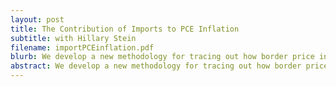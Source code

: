 ```yaml
---
layout: post
title: The Contribution of Imports to PCE Inflation
subtitle: with Hillary Stein
filename: importPCEinflation.pdf
blurb: We develop a new methodology for tracing out how border price increases pass through into US consumer prices under different markup assumptions. We find full pass-through of tariffs into consumer prices.
abstract: We develop a new methodology for tracing out how border price increases may pass through into US consumer prices. This methodology builds upon a static open economy model with a network structure, markups, and domestic retailers, from which we carefully map each model object to publicly-available US data, including input-output tables and information on industry and retailer margins. We calculate import price sensitivities by expenditure category, which lends itself to a few applications. First, we build a consumption-weighted import price index that improves consumer prices prediction. Second, we predict the partial-equilibrium effects of various tariff scenarios. An additional 10 percent tariff on the rest of the world would prompt a 0.78 to 1.34 percentage point increase in inflation, with significant heterogeneity by country. Finally, we show full pass-through to consumer prices of the 2018 tariffs.
---
```


